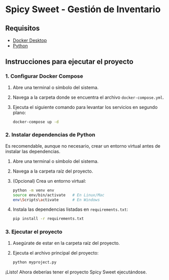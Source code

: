 # Spicy Sweet - Gestión de Inventario

## Requisitos

- [Docker Desktop](https://www.docker.com/products/docker-desktop/)
- [Python](https://www.python.org/downloads/)

## Instrucciones para ejecutar el proyecto

### 1. Configurar Docker Compose

1. Abre una terminal o símbolo del sistema.
2. Navega a la carpeta donde se encuentra el archivo `docker-compose.yml`.
3. Ejecuta el siguiente comando para levantar los servicios en segundo plano:

    ```sh
    docker-compose up -d
    ```

### 2. Instalar dependencias de Python

Es recomendable, aunque no necesario, crear un entorno virtual antes de instalar las dependencias.

1. Abre una terminal o símbolo del sistema.
2. Navega a la carpeta raíz del proyecto.
3. (Opcional) Crea un entorno virtual:

    ```sh
    python -m venv env
    source env/bin/activate   # En Linux/Mac
    env\Scripts\activate      # En Windows
    ```

4. Instala las dependencias listadas en `requirements.txt`:

    ```sh
    pip install -r requirements.txt
    ```

### 3. Ejecutar el proyecto

1. Asegúrate de estar en la carpeta raíz del proyecto.
2. Ejecuta el archivo principal del proyecto:

    ```sh
    python myproject.py
    ```

¡Listo! Ahora deberías tener el proyecto Spicy Sweet ejecutándose.
